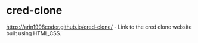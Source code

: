 # cred-clone
https://arin1998coder.github.io/cred-clone/ - Link to the cred clone website built using HTML,CSS.
